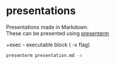 # presentations

Presentations made in Markdown.  
These can be presented using [presenterm](https://github.com/mfontanini/presenterm)


+exec - executable block ( -x flag)

```bash
presenterm presentation.md -x
```